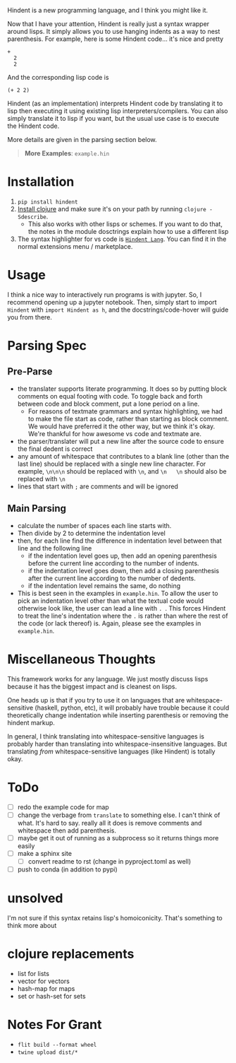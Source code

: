 Hindent is a new programming language,
and I think you might like it.

Now that I have your attention,
Hindent is really just a syntax wrapper around lisps.
It simply allows you to use hanging indents as
a way to nest parenthesis. For example, here
is some Hindent code... it's nice and pretty

```
+
  2
  2
```

And the corresponding lisp code is

```
(+ 2 2)
```

Hindent (as an implementation)
interprets Hindent code by translating
it to lisp then executing it using
existing lisp interpreters/compilers.
You can also simply translate it
to lisp if you want, but the usual
use case is to execute the Hindent
code.

More details are given in the
parsing section below.

> **More Examples**: `example.hin` 

# Installation

1. `pip install hindent`
2. [Install clojure](https://clojure.org/guides/install_clojure#java)
   and make sure it's on your path by running `clojure -Sdescribe`.
   - This also works with other lisps or schemes. If
     you want to do that, the
     notes in the module dosctrings explain how to use a different lisp
3. The syntax highlighter for vs code is
   [`Hindent Lang`](https://marketplace.visualstudio.com/items?itemName=GrantSmith.hindent-lang).  You can find
   it in the normal extensions menu / marketplace.

# Usage

I think a nice way to interactively run programs is with jupyter.
So, I recommend opening up a jupyter notebook. Then, simply start to
import ``Hindent`` with `import Hindent as h`, and the docstrings/code-hover
will guide you from there.


# Parsing Spec

## Pre-Parse

- the translater supports literate programming. It does so
  by putting block comments on equal footing with code. To
  toggle back and forth between code and block comment,
  put a lone period on a line.
  - For reasons of textmate grammars and syntax highlighting,
    we had to make the file start as code, rather than starting
    as block comment. We would have preferred it the other way,
    but we think it's okay.  We're thankful for how awesome vs
    code and textmate are.
- the parser/translater will put a new line after the source code
  to ensure the final dedent is correct
- any amount of whitespace that contributes to a blank line
  (other than the last line) should be replaced with a single
  new line character. For example, `\n\n\n` should be replaced
  with `\n`, and `\n   \n` should also be replaced with `\n`
- lines that start with `;` are comments and will be ignored

## Main Parsing

- calculate the number of spaces each line starts with.
- Then divide by 2 to determine the indentation level
- then, for each line find the difference in indentation level
  between that line and the following line
  - if the indentation level goes up, then add an opening parenthesis before the current line
    according to the number of indents.
  - if the indentation level goes down, then add a closing parenthesis after the current line
    according to the number of dedents.
  - if the indentation level remains the same, do nothing
- This is best seen in the examples in `example.hin`.
  To allow the user to pick an indentation level
  other than what the textual code would otherwise look like,
  the user can lead a line with `. `.  This forces
  Hindent to treat the line's indentation where the `.` is
  rather than where the rest of the code (or lack thereof) is.
  Again, please see the examples in `example.hin`.

# Miscellaneous Thoughts

This framework works for any language.  We just mostly
discuss lisps because it has the biggest impact and is
cleanest on lisps.

One heads up is that if you try to use it on languages that
are whitespace-sensitive (haskell, python, etc), it will probably
have trouble because it could theoretically change indentation
while inserting parenthesis or removing the hindent markup.

In general, I think translating into whitespace-sensitive
languages is probably harder than translating into whitespace-insensitive
languages.  But translating *from* whitespace-sensitive languages
(like Hindent) is totally okay.

# ToDo

- [ ] redo the example code for map
- [ ] change the verbage from `translate` to something else. I can't think
      of what. It's hard to say. really all it does is remove comments and whitespace
      then add parenthesis.
- [ ] maybe get it out of running as a subprocess so
      it returns things more easily
- [ ] make a sphinx site
  - [ ] convert readme to rst (change in pyproject.toml as well)
- [ ] push to conda (in addition to pypi)

# unsolved

I'm not sure if this syntax retains lisp's
homoiconicity. That's something to think more about

# clojure replacements

- list for lists
- vector for vectors
- hash-map for maps
- set or hash-set for sets

# Notes For Grant

- `flit build --format wheel`
- `twine upload dist/*`
